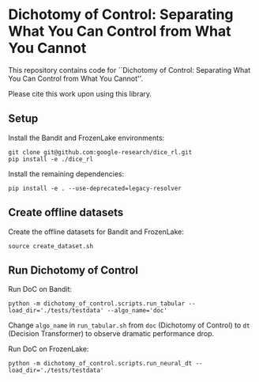 # Dichotomy of Control: Separating What You Can Control from What You Cannot

This repository contains code for ``Dichotomy of Control: Separating What You Can Control from What You Cannot''.

Please cite this work upon using this library.

## Setup

Install the Bandit and FrozenLake environments:

    git clone git@github.com:google-research/dice_rl.git
    pip install -e ./dice_rl

Install the remaining dependencies:

    pip install -e . --use-deprecated=legacy-resolver
    
## Create offline datasets

Create the offline datasets for Bandit and FrozenLake:

    source create_dataset.sh

## Run Dichotomy of Control

Run DoC on Bandit:

    python -m dichotomy_of_control.scripts.run_tabular --load_dir='./tests/testdata' --algo_name='doc'

Change `algo_name` in `run_tabular.sh` from `doc` (Dichotomy of Control) to `dt` (Decision Transformer) to observe dramatic performance drop.


Run DoC on FrozenLake:

    python -m dichotomy_of_control.scripts.run_neural_dt --load_dir='./tests/testdata'

